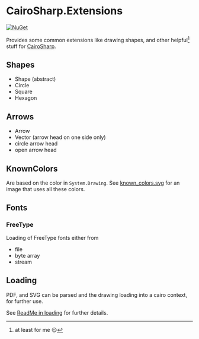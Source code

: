 # CairoSharp.Extensions

[![NuGet](https://img.shields.io/nuget/v/gfoidl.CairoSharp.Extensions.svg?style=flat-square)](https://www.nuget.org/packages/gfoidl.CairoSharp.Extensions/)

Provides some common extensions like drawing shapes, and other helpful[^1] stuff for [CairoSharp](https://github.com/gfoidl/CairoSharp).

[^1]: at least for me :wink:

## Shapes

* Shape (abstract)
* Circle
* Square
* Hexagon

## Arrows

* Arrow
* Vector (arrow head on one side only)
* circle arrow head
* open arrow head

## KnownColors

Are based on the color in `System.Drawing`. See [known_colors.svg](../../known_colors.svg) for an image that uses all these colors.

## Fonts

### FreeType

Loading of FreeType fonts either from
* file
* byte array
* stream

## Loading

PDF, and SVG can be parsed and the drawing loading into a cairo context, for further use.

See [ReadMe in loading](./Loading/ReadMe.md) for further details.
